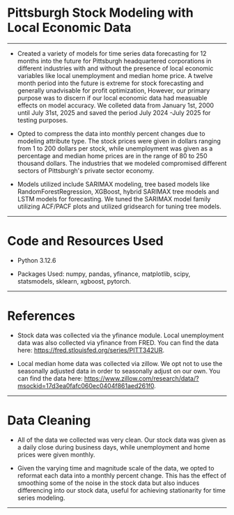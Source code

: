 # Pittsburgh Stock Modeling with Local Economic Data
----------------------------------------------------
- Created a variety of models for time series data forecasting for 12 months into the future for Pittsburgh headquartered corporations in different industries with and without the presence of local economic variables like local unemployment and median home price. A twelve month period into the future is extreme for stock forecasting and generally unadvisable for profit optimization, However, our primary purpose was to discern if our local economic data had measuable effects on model accuracy. We colleted data from January 1st, 2000 until July 31st, 2025 and saved the period July 2024 -July 2025 for testing purposes.
- Opted to compress the data into monthly percent changes due to modeling attribute type. The stock prices were given in dollars ranging from 1 to 200 dollars per stock, while unemployment was given as a percentage and median home prices are in the range of 80 to 250 thousand dollars. The industries that we modeled compromised different sectors of Pittsburgh's private sector economy.

- Models utilized include SARIMAX modeling, tree based models like RandomForestRegression, XGBoost, hybrid SARIMAX tree models and LSTM models for forecasting. We tuned the SARIMAX model family utilizing ACF/PACF plots and utilized gridsearch for tuning tree models.

----------------------------------------------------
# Code and Resources Used
- Python 3.12.6

- Packages Used: numpy, pandas, yfinance, matplotlib, scipy, statsmodels, sklearn, xgboost, pytorch.

----------------------------------------------------
# References
- Stock data was collected via the yfinance module. Local unemployment data was also collected via yfinance from FRED. You can find the data here: https://fred.stlouisfed.org/series/PITT342UR.

- Local median home data was collected via zillow. We opt not to use the seasonally adjusted data in order to seasonally adjust on our own. You can find the data here: https://www.zillow.com/research/data/?msockid=17d3ea0fafc060ec0404f861aed261f0.

-----------------------------------------------------
# Data Cleaning
- All of the data we collected was very clean. Our stock data was given as a daily close during business days, while unemployment and home prices were given monthly.

- Given the varying time and magnitude scale of the data, we opted to reformat each data into a monthly percent change. This has the effect of smoothing some of the noise in the stock data but also induces differencing into our stock data, useful for achieving stationarity for time series modeling.

-----------------------------------------------------
